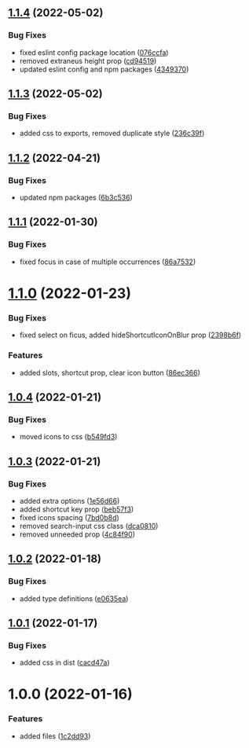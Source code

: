 ## [1.1.4](https://github.com/kouts/vue-search-input/compare/v1.1.3...v1.1.4) (2022-05-02)


### Bug Fixes

* fixed eslint config package location ([076ccfa](https://github.com/kouts/vue-search-input/commit/076ccfa07df639bb5c9d4b858ef5e6cece335224))
* removed extraneus height prop ([cd94519](https://github.com/kouts/vue-search-input/commit/cd945197e9f677f725bc93bc5960003f7d39e688))
* updated eslint config and npm packages ([4349370](https://github.com/kouts/vue-search-input/commit/434937086168700d64d9203882b449235a3758a0))

## [1.1.3](https://github.com/kouts/vue-search-input/compare/v1.1.2...v1.1.3) (2022-05-02)


### Bug Fixes

* added css to exports, removed duplicate style ([236c39f](https://github.com/kouts/vue-search-input/commit/236c39ff0b9a15194b5b1de9aee666bfc5529f5c))

## [1.1.2](https://github.com/kouts/vue-search-input/compare/v1.1.1...v1.1.2) (2022-04-21)


### Bug Fixes

* updated npm packages ([6b3c536](https://github.com/kouts/vue-search-input/commit/6b3c536bc6f6bec38852ed28e6a9fb1c90fd844b))

## [1.1.1](https://github.com/kouts/vue-search-input/compare/v1.1.0...v1.1.1) (2022-01-30)


### Bug Fixes

* fixed focus in case of multiple occurrences ([86a7532](https://github.com/kouts/vue-search-input/commit/86a753201eb7e35fe7f50455aae0a73a18da82ce))

# [1.1.0](https://github.com/kouts/vue-search-input/compare/v1.0.4...v1.1.0) (2022-01-23)


### Bug Fixes

* fixed select on ficus, added hideShortcutIconOnBlur prop ([2398b6f](https://github.com/kouts/vue-search-input/commit/2398b6fc042db59f8ea05d089689904c448f0953))


### Features

* added slots, shortcut prop, clear icon button ([86ec366](https://github.com/kouts/vue-search-input/commit/86ec366cf9359ffede749d2c888b730ee47c9072))

## [1.0.4](https://github.com/kouts/vue-search-input/compare/v1.0.3...v1.0.4) (2022-01-21)


### Bug Fixes

* moved icons to css ([b549fd3](https://github.com/kouts/vue-search-input/commit/b549fd3be223493ac66da0ddb8621337e5d72a4c))

## [1.0.3](https://github.com/kouts/vue-search-input/compare/v1.0.2...v1.0.3) (2022-01-21)


### Bug Fixes

* added extra options ([1e56d66](https://github.com/kouts/vue-search-input/commit/1e56d6625ad649d18d0806a352c746f10523d485))
* added shortcut key prop ([beb57f3](https://github.com/kouts/vue-search-input/commit/beb57f3defbfca354db5934f79359d509b1ccf31))
* fixed icons spacing ([7bd0b8d](https://github.com/kouts/vue-search-input/commit/7bd0b8dfefcf5d0d9ea0acd039a4b01070fb8fc8))
* removed search-input css class ([dca0810](https://github.com/kouts/vue-search-input/commit/dca0810b952a7993bf0ea1d20fbd45726ac45c67))
* removed unneeded prop ([4c84f90](https://github.com/kouts/vue-search-input/commit/4c84f90e892da2b68aa93e44747e96c3c624510a))

## [1.0.2](https://github.com/kouts/vue-search-input/compare/v1.0.1...v1.0.2) (2022-01-18)


### Bug Fixes

* added type definitions ([e0635ea](https://github.com/kouts/vue-search-input/commit/e0635ea8f003ecca45522888f02c8228564963f3))

## [1.0.1](https://github.com/kouts/vue-search-input/compare/v1.0.0...v1.0.1) (2022-01-17)


### Bug Fixes

* added css in dist ([cacd47a](https://github.com/kouts/vue-search-input/commit/cacd47ae4ab6dd90155ef13a5279a90dbc0b3f92))

# 1.0.0 (2022-01-16)


### Features

* added files ([1c2dd93](https://github.com/kouts/vue-search-input/commit/1c2dd93b57c7e46e675a7af93351ea201ec461fc))
